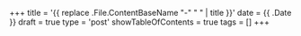 +++
title = '{{ replace .File.ContentBaseName "-" " " | title }}'
date = {{ .Date }}
draft = true
type = 'post'
showTableOfContents = true
tags = []
+++

